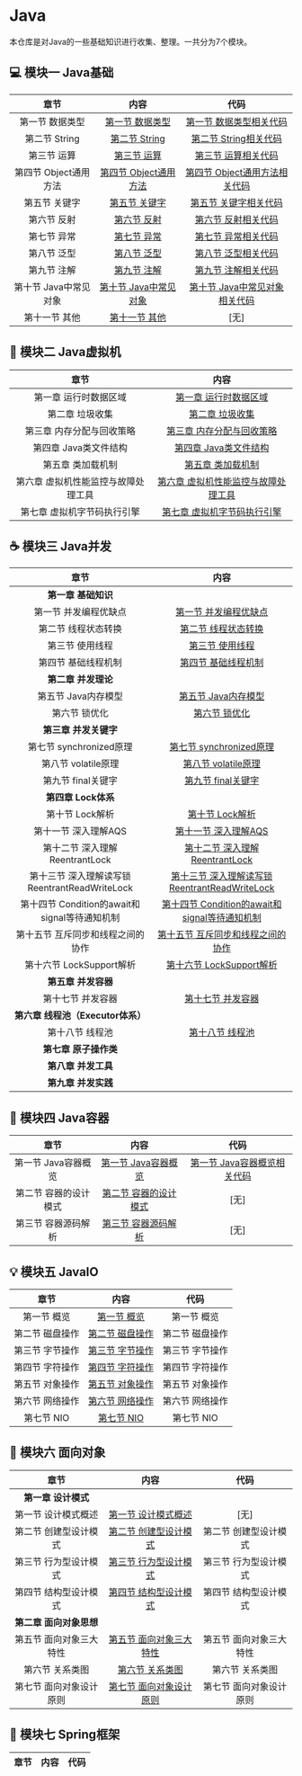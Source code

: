 # Java
本仓库是对Java的一些基础知识进行收集、整理。一共分为7个模块。

## :computer: 模块一 Java基础

| 章节 |  内容 | 代码 |
| :--: | :--: | :--: |
| 第一节 数据类型 | [第一节 数据类型](https://github.com/DuHouAn/Java/blob/master/JavaBasics/notes/00%E6%95%B0%E6%8D%AE%E7%B1%BB%E5%9E%8B.md) | [第一节 数据类型相关代码](https://github.com/DuHouAn/Java/tree/master/JavaBasics/src/code_00_dataType) |
| 第二节 String | [第二节 String](https://github.com/DuHouAn/Java/blob/master/JavaBasics/notes/01String.md)| [第二节 String相关代码](https://github.com/DuHouAn/Java/tree/master/JavaBasics/src/code_01_string) |
| 第三节 运算 | [第三节 运算](https://github.com/DuHouAn/Java/blob/master/JavaBasics/notes/02%E8%BF%90%E7%AE%97.md) | [第三节 运算相关代码](https://github.com/DuHouAn/Java/tree/master/JavaBasics/src/code_02_calculation) |
| 第四节 Object通用方法 | [第四节 Object通用方法](https://github.com/DuHouAn/Java/blob/master/JavaBasics/notes/03Object%E9%80%9A%E7%94%A8%E6%96%B9%E6%B3%95.md) | [第四节 Object通用方法相关代码](https://github.com/DuHouAn/Java/tree/master/JavaBasics/src/code_03_Object) |
| 第五节 关键字 | [第五节 关键字](https://github.com/DuHouAn/Java/blob/master/JavaBasics/notes/04%E5%85%B3%E9%94%AE%E5%AD%97.md) | [第五节 关键字相关代码](https://github.com/DuHouAn/Java/tree/master/JavaBasics/src/code_04_keyWords) | 
| 第六节 反射 |  [第六节 反射](https://github.com/DuHouAn/Java/blob/master/JavaBasics/notes/05%E5%8F%8D%E5%B0%84.md) |  [第六节 反射相关代码](https://github.com/DuHouAn/Java/tree/master/JavaBasics/src/code_05_reflection) |
| 第七节 异常 | [第七节 异常](https://github.com/DuHouAn/Java/blob/master/JavaBasics/notes/06%E5%BC%82%E5%B8%B8.md) |  [第七节 异常相关代码](https://github.com/DuHouAn/Java/tree/master/JavaBasics/src/code_06_exception) |
| 第八节 泛型 | [第八节 泛型](https://github.com/DuHouAn/Java/blob/master/JavaBasics/notes/07%E6%B3%9B%E5%9E%8B.md) | [第八节 泛型相关代码](https://github.com/DuHouAn/Java/tree/master/JavaBasics/src/code_07_generic) |
| 第九节 注解 | [第九节 注解](https://github.com/DuHouAn/Java/blob/master/JavaBasics/notes/08%E6%B3%A8%E8%A7%A3.md) | [第九节 注解相关代码](https://github.com/DuHouAn/Java/tree/master/JavaBasics/src/code_08_annotation) |
| 第十节 Java中常见对象 | [第十节 Java中常见对象](https://github.com/DuHouAn/Java/blob/master/JavaBasics/notes/09Java%E5%B8%B8%E8%A7%81%E5%AF%B9%E8%B1%A1.md) | [第十节 Java中常见对象相关代码](https://github.com/DuHouAn/Java/tree/master/JavaBasics/src/code_09_usefulObjects) | 
| 第十一节 其他 | [第十一节 其他](https://github.com/DuHouAn/Java/blob/master/JavaBasics/notes/10%E5%85%B6%E4%BB%96.md) | [无] |

## :art: 模块二  Java虚拟机

| 章节 |  内容 |
| :--:| :--: |
| 第一章 运行时数据区域 | [第一章 运行时数据区域](https://github.com/DuHouAn/Java/blob/master/JVM/00%E8%BF%90%E8%A1%8C%E6%97%B6%E6%95%B0%E6%8D%AE%E5%8C%BA%E5%9F%9F.md) |
| 第二章 垃圾收集 | [第二章 垃圾收集](https://github.com/DuHouAn/Java/blob/master/JVM/01%E5%9E%83%E5%9C%BE%E6%94%B6%E9%9B%86.md) |
| 第三章 内存分配与回收策略 | [第三章 内存分配与回收策略](https://github.com/DuHouAn/Java/blob/master/JVM/02%E5%86%85%E5%AD%98%E5%88%86%E9%85%8D%E4%B8%8E%E5%9B%9E%E6%94%B6%E7%AD%96%E7%95%A5.md) |
| 第四章 Java类文件结构 | [第四章 Java类文件结构](https://github.com/DuHouAn/Java/blob/master/JVM/03Java%E7%B1%BB%E6%96%87%E4%BB%B6%E7%BB%93%E6%9E%84.md) |
| 第五章 类加载机制 | [第五章 类加载机制](https://github.com/DuHouAn/Java/blob/master/JVM/04%E7%B1%BB%E5%8A%A0%E8%BD%BD%E6%9C%BA%E5%88%B6.md) |
| 第六章 虚拟机性能监控与故障处理工具 | [第六章 虚拟机性能监控与故障处理工具](https://github.com/DuHouAn/Java/blob/master/JVM/05%E8%99%9A%E6%8B%9F%E6%9C%BA%E6%80%A7%E8%83%BD%E7%9B%91%E6%8E%A7%E5%92%8C%E6%95%85%E9%9A%9C%E5%A4%84%E7%90%86%E5%B7%A5%E5%85%B7.md) |
| 第七章 虚拟机字节码执行引擎 | [第七章 虚拟机字节码执行引擎](https://github.com/DuHouAn/Java/blob/master/JVM/06%E8%99%9A%E6%8B%9F%E6%9C%BA%E5%AD%97%E8%8A%82%E7%A0%81%E6%89%A7%E8%A1%8C%E5%BC%95%E6%93%8E.md) |

## :coffee: 模块三 Java并发

| 章节 |  内容 |
| :--:| :--: |
| **第一章 基础知识** |  |
| 第一节 并发编程优缺点 | [第一节 并发编程优缺点](https://github.com/DuHouAn/Java/blob/master/Concurrency/notes/00%E5%B9%B6%E5%8F%91%E7%BC%96%E7%A8%8B%E7%9A%84%E4%BC%98%E7%BC%BA%E7%82%B9.md) |
| 第二节 线程状态转换 | [第二节 线程状态转换](https://github.com/DuHouAn/Java/blob/master/Concurrency/notes/01%E7%BA%BF%E7%A8%8B%E7%8A%B6%E6%80%81%E8%BD%AC%E6%8D%A2.md) |
| 第三节 使用线程 | [第三节 使用线程](https://github.com/DuHouAn/Java/blob/master/Concurrency/notes/02%E4%BD%BF%E7%94%A8%E7%BA%BF%E7%A8%8B.md) |
| 第四节 基础线程机制 | [第四节 基础线程机制](https://github.com/DuHouAn/Java/blob/master/Concurrency/notes/03%E5%9F%BA%E7%A1%80%E7%BA%BF%E7%A8%8B%E6%9C%BA%E5%88%B6.md) | 
| **第二章 并发理论** |  |
| 第五节 Java内存模型 | [第五节 Java内存模型](https://github.com/DuHouAn/Java/blob/master/Concurrency/notes/04Java%E5%86%85%E5%AD%98%E6%A8%A1%E5%9E%8B.md) | 
| 第六节 锁优化 | [第六节 锁优化](https://github.com/DuHouAn/Java/blob/master/Concurrency/notes/05%E9%94%81%E4%BC%98%E5%8C%96.md) | 
| **第三章 并发关键字** |  |
| 第七节 synchronized原理 | [第七节 synchronized原理](https://github.com/DuHouAn/Java/blob/master/Concurrency/notes/06synchronized%E5%8E%9F%E7%90%86.md) | 
| 第八节 volatile原理 | [第八节 volatile原理](https://github.com/DuHouAn/Java/blob/master/Concurrency/notes/07volatile%E5%8E%9F%E7%90%86.md) | 
| 第九节 final关键字 | [第九节 final关键字](https://github.com/DuHouAn/Java/blob/master/Concurrency/notes/08final%E5%85%B3%E9%94%AE%E5%AD%97.md) |
| **第四章 Lock体系** |  |
| 第十节 Lock解析 | [第十节 Lock解析](https://github.com/DuHouAn/Java/blob/master/Concurrency/notes/09Lock%E8%A7%A3%E6%9E%90.md)| 
| 第十一节 深入理解AQS | [第十一节 深入理解AQS](https://github.com/DuHouAn/Java/blob/master/Concurrency/notes/10%E6%B7%B1%E5%85%A5%E7%90%86%E8%A7%A3AQS.md) | 
| 第十二节 深入理解ReentrantLock | [第十二节 深入理解ReentrantLock](https://github.com/DuHouAn/Java/blob/master/Concurrency/notes/11%E6%B7%B1%E5%85%A5%E7%90%86%E8%A7%A3ReentrantLock.md) |
| 第十三节 深入理解读写锁ReentrantReadWriteLock | [第十三节 深入理解读写锁ReentrantReadWriteLock](https://github.com/DuHouAn/Java/blob/master/Concurrency/notes/12%E6%B7%B1%E5%85%A5%E7%90%86%E8%A7%A3%E8%AF%BB%E5%86%99%E9%94%81ReentrantReadWriteLock.md) |
| 第十四节 Condition的await和signal等待通知机制 | [第十四节 Condition的await和signal等待通知机制](https://github.com/DuHouAn/Java/blob/master/Concurrency/notes/13Condition%E7%9A%84await%E5%92%8Csignal%E7%AD%89%E5%BE%85%E9%80%9A%E7%9F%A5%E6%9C%BA%E5%88%B6.md) |
| 第十五节 互斥同步和线程之间的协作 | [第十五节 互斥同步和线程之间的协作](https://github.com/DuHouAn/Java/blob/master/Concurrency/notes/14%E4%BA%92%E6%96%A5%E5%90%8C%E6%AD%A5%E5%92%8C%E7%BA%BF%E7%A8%8B%E4%B9%8B%E9%97%B4%E7%9A%84%E5%8D%8F%E4%BD%9C..md) |
| 第十六节 LockSupport解析 | [第十六节 LockSupport解析](https://github.com/DuHouAn/Java/blob/master/Concurrency/notes/15LockSupport%E8%A7%A3%E6%9E%90.md) |
| **第五章 并发容器** |  |
| 第十七节 并发容器 | [ 第十七节 并发容器](https://github.com/DuHouAn/Java/blob/master/Concurrency/notes/16%E5%B9%B6%E5%8F%91%E5%AE%B9%E5%99%A8.md) |
| **第六章 线程池（Executor体系）** |  |
| 第十八节 线程池 | [第十八节 线程池](https://github.com/DuHouAn/Java/blob/master/Concurrency/notes/17%E7%BA%BF%E7%A8%8B%E6%B1%A0.md) |
| **第七章 原子操作类** |  |
| **第八章 并发工具** |  |
| **第九章 并发实践** |  |

## :hammer: 模块四 Java容器

| 章节 |  内容 | 代码 |
| :--: | :--: | :--: |
| 第一节 Java容器概览 | [第一节 Java容器概览](https://github.com/DuHouAn/Java/blob/master/JavaContainer/notes/00Java%E5%AE%B9%E5%99%A8%E6%A6%82%E8%A7%88.md) | [第一节 Java容器概览相关代码](https://github.com/DuHouAn/Java/tree/master/JavaContainer/src/code_00_container/list) |
| 第二节 容器的设计模式 | [第二节 容器的设计模式](https://github.com/DuHouAn/Java/blob/master/JavaContainer/notes/01%E5%AE%B9%E5%99%A8%E4%B8%AD%E7%9A%84%E8%AE%BE%E8%AE%A1%E6%A8%A1%E5%BC%8F.md)  | [无] |
| 第三节 容器源码解析 | [第三节 容器源码解析](https://github.com/DuHouAn/Java/blob/master/JavaContainer/notes/02%E5%AE%B9%E5%99%A8%E6%BA%90%E7%A0%81%E5%88%86%E6%9E%90.md) | [无] |

## :bulb: 模块五  JavaIO

| 章节 |  内容 | 代码 |
| :--: | :--: | :--: |
| 第一节 概览 | [第一节 概览](https://github.com/DuHouAn/Java/blob/master/JavaIO/notes/00%E6%A6%82%E8%A7%88.md) | 第一节 概览 |
| 第二节 磁盘操作 | [第二节 磁盘操作](https://github.com/DuHouAn/Java/blob/master/JavaIO/notes/01%E7%A3%81%E7%9B%98%E6%93%8D%E4%BD%9C.md) | 第二节 磁盘操作 |
| 第三节 字节操作 | [第三节 字节操作](https://github.com/DuHouAn/Java/blob/master/JavaIO/notes/02%E5%AD%97%E8%8A%82%E6%93%8D%E4%BD%9C.md) | 第三节 字节操作 |
| 第四节 字符操作 | [第四节 字符操作](https://github.com/DuHouAn/Java/blob/master/JavaIO/notes/03%E5%AD%97%E7%AC%A6%E6%93%8D%E4%BD%9C.md) | 第四节 字符操作 |
| 第五节 对象操作 | [第五节 对象操作](https://github.com/DuHouAn/Java/blob/master/JavaIO/notes/03%E5%AD%97%E7%AC%A6%E6%93%8D%E4%BD%9C.md) | 第五节 对象操作 |
| 第六节 网络操作 | [第六节 网络操作](https://github.com/DuHouAn/Java/blob/master/JavaIO/notes/05%E7%BD%91%E7%BB%9C%E6%93%8D%E4%BD%9C.md) | 第六节 网络操作 |
| 第七节 NIO | [第七节 NIO](https://github.com/DuHouAn/Java/blob/master/JavaIO/notes/06NIO.md) | 第七节 NIO |

## :memo: 模块六 面向对象

| 章节 |  内容 | 代码 |
| :--: | :--: | :--: |
| **第一章 设计模式** | | |
| 第一节 设计模式概述 |  [第一节 设计模式概述](https://github.com/DuHouAn/Java/blob/master/Object_Oriented/notes/00%E6%A6%82%E8%BF%B0.md) | [无] |
| 第二节 创建型设计模式 | [第二节 创建型设计模式](https://github.com/DuHouAn/Java/blob/master/Object_Oriented/notes/01%E5%88%9B%E5%BB%BA%E5%9E%8B.md) | 第二节 创建型设计模式 |
| 第三节 行为型设计模式 | [第三节 行为型设计模式](https://github.com/DuHouAn/Java/blob/master/Object_Oriented/notes/02%E8%A1%8C%E4%B8%BA%E5%9E%8B.md) | 第三节 行为型设计模式 |
| 第四节 结构型设计模式 | [第四节 结构型设计模式](https://github.com/DuHouAn/Java/blob/master/Object_Oriented/notes/03%E7%BB%93%E6%9E%84%E5%9E%8B.md) | 第四节 结构型设计模式 |
| **第二章 面向对象思想** |  |  |
| 第五节 面向对象三大特性 | [第五节 面向对象三大特性](https://github.com/DuHouAn/Java/blob/master/Object_Oriented/notes/04%E9%9D%A2%E5%90%91%E5%AF%B9%E8%B1%A1%E4%B8%89%E5%A4%A7%E7%89%B9%E6%80%A7.md) | 第五节 面向对象三大特性 | 
| 第六节 关系类图 | [第六节 关系类图](https://github.com/DuHouAn/Java/blob/master/Object_Oriented/notes/05%E5%85%B3%E7%B3%BB%E7%B1%BB%E5%9B%BE.md) | 第六节 关系类图 |
| 第七节 面向对象设计原则 | [第七节 面向对象设计原则](https://github.com/DuHouAn/Java/blob/master/Object_Oriented/notes/06%E9%9D%A2%E5%90%91%E5%AF%B9%E8%B1%A1%E8%AE%BE%E8%AE%A1%E5%8E%9F%E5%88%99.md) | 第七节 面向对象设计原则 |

## :couple: 模块七 Spring框架

| 章节 |  内容 | 代码 |
| :--: | :--: | :--: |